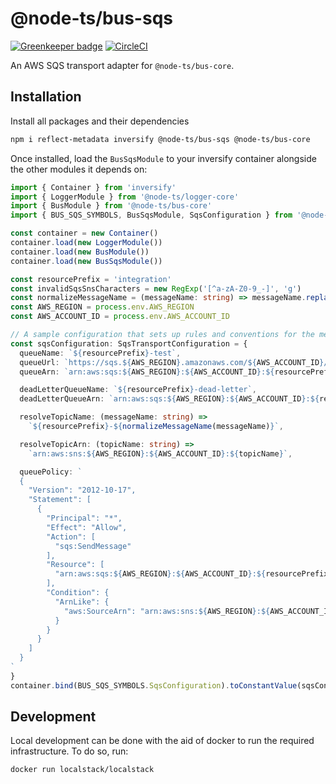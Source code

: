 # @node-ts/bus-sqs

[![Greenkeeper badge](https://badges.greenkeeper.io/node-ts/bus.svg)](https://greenkeeper.io/)
[![CircleCI](https://circleci.com/gh/node-ts/bus/tree/master.svg?style=svg)](https://circleci.com/gh/node-ts/bus/tree/master)

An AWS SQS transport adapter for `@node-ts/bus-core`.

## Installation

Install all packages and their dependencies

```bash
npm i reflect-metadata inversify @node-ts/bus-sqs @node-ts/bus-core
```

Once installed, load the `BusSqsModule` to your inversify container alongside the other modules it depends on:

```typescript
import { Container } from 'inversify'
import { LoggerModule } from '@node-ts/logger-core'
import { BusModule } from '@node-ts/bus-core'
import { BUS_SQS_SYMBOLS, BusSqsModule, SqsConfiguration } from '@node-ts/bus-sqs'

const container = new Container()
container.load(new LoggerModule())
container.load(new BusModule())
container.load(new BusSqsModule())

const resourcePrefix = 'integration'
const invalidSqsSnsCharacters = new RegExp('[^a-zA-Z0-9_-]', 'g')
const normalizeMessageName = (messageName: string) => messageName.replace(invalidSqsSnsCharacters, '-')
const AWS_REGION = process.env.AWS_REGION
const AWS_ACCOUNT_ID = process.env.AWS_ACCOUNT_ID

// A sample configuration that sets up rules and conventions for the messaging infrastructure.
const sqsConfiguration: SqsTransportConfiguration = {
  queueName: `${resourcePrefix}-test`,
  queueUrl: `https://sqs.${AWS_REGION}.amazonaws.com/${AWS_ACCOUNT_ID}/${resourcePrefix}-test`,
  queueArn: `arn:aws:sqs:${AWS_REGION}:${AWS_ACCOUNT_ID}:${resourcePrefix}-test`,

  deadLetterQueueName: `${resourcePrefix}-dead-letter`,
  deadLetterQueueArn: `arn:aws:sqs:${AWS_REGION}:${AWS_ACCOUNT_ID}:${resourcePrefix}-dead-letter`,

  resolveTopicName: (messageName: string) =>
    `${resourcePrefix}-${normalizeMessageName(messageName)}`,

  resolveTopicArn: (topicName: string) =>
    `arn:aws:sns:${AWS_REGION}:${AWS_ACCOUNT_ID}:${topicName}`,

  queuePolicy: `
  {
    "Version": "2012-10-17",
    "Statement": [
      {
        "Principal": "*",
        "Effect": "Allow",
        "Action": [
          "sqs:SendMessage"
        ],
        "Resource": [
          "arn:aws:sqs:${AWS_REGION}:${AWS_ACCOUNT_ID}:${resourcePrefix}-*"
        ],
        "Condition": {
          "ArnLike": {
            "aws:SourceArn": "arn:aws:sns:${AWS_REGION}:${AWS_ACCOUNT_ID}:${resourcePrefix}-*"
          }
        }
      }
    ]
  }
`
}
container.bind(BUS_SQS_SYMBOLS.SqsConfiguration).toConstantValue(sqsConfiguration)
```

## Development

Local development can be done with the aid of docker to run the required infrastructure. To do so, run:

```bash
docker run localstack/localstack
```
